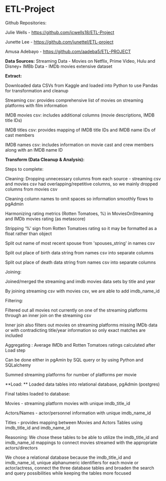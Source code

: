 # ETL-Project
Github Repositories:

Julie Wells - https://github.com/jcwells18/ETL-Project

Junette Lee - https://github.com/junettel/ETL-project

Amusa Adebayo - https://github.com/aadeba5/ETL-PROJECT 


**Data Sources:**
Streaming Data - Movies on Netflix, Prime Video, Hulu and Disney+
IMBb Data - IMDb movies extensive dataset


**Extract:**

Downloaded data CSVs from Kaggle and loaded into Python to use Pandas for transformation and cleanup

Streaming csv: provides comprehensive list of movies on streaming platforms with film information

IMDB movies csv: includes additional columns (movie descriptions, IMDB title IDs)

IMDB titles csv: provides mapping of IMDB title IDs and IMDB name IDs of cast members

IMDB names csv: includes information on movie cast and crew members along with an IMDB name ID


**Transform (Data Cleanup & Analysis):**

Steps to complete:

Cleaning:
Dropping unnecessary columns from each source - streaming csv and movies csv had overlapping/repetitive columns, so we mainly dropped columns from movies csv

Cleaning column names to omit spaces so information smoothly flows to pgAdmin

Harmonizing rating metrics (Rotten Tomatoes, %) in MoviesOnStreaming and IMDb movies rating (as metascore)

Stripping ‘%’ sign from Rotten Tomatoes rating so it may be formatted as a float rather than object

Split out name of most recent spouse from 'spouses_string' in names csv

Split out place of birth data string from names csv into separate columns

Split out place of death data string from names csv into separate columns


Joining:

Joined/merged the streaming and imdb movies data sets by title and year

By joining streaming csv with movies csv, we are able to add imdb_name_id

Filtering:

Filtered out all movies not currently on one of the streaming platforms through an inner join on the streaming csv

Inner join also filters out movies on streaming platforms missing IMDb data or with contradicting title/year information so only exact matches are included

Aggregating
: 
Average IMDb and Rotten Tomatoes ratings calculated after Load step

Can be done either in pgAmin by SQL query or by using Python and SQLalchemy

Summed streaming platforms for number of platforms per movie

**Load:
**
Loaded data tables into relational database, pgAdmin (postgres)

Final tables loaded to database:

Movies - streaming platform movies with unique imdb_title_id

Actors/Names - actor/personnel information with unique imdb_name_id

Titles - provides mapping between Movies and Actors Tables using imdb_title_id and imdb_name_id

Reasoning: We chose these tables to be able to utilize the imdb_title_id and imdb_name_id mappings to connect movies streamed with the appropriate actors/directors

We chose a relational database because the imdb_title_id  and imdb_name_id, unique alphanumeric identifiers for each movie or actor/actress, connect the three database tables and broaden the search and query possibilities while keeping the tables more focused


